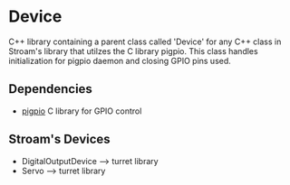 # Device

C++ library containing a parent class called 'Device' for any C++ class in Stroam's 
library that utilzes the C library pigpio. This class handles initialization for
pigpio daemon and closing GPIO pins used.

## Dependencies
- [pigpio](https://github.com/joan2937/pigpio) C library for GPIO control

## Stroam's Devices
- DigitalOutputDevice --> turret library
- Servo --> turret library